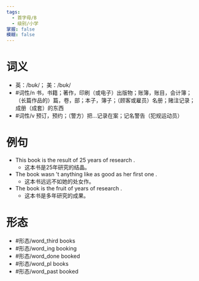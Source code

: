 ```yaml
---
tags:
  - 首字母/B
  - 级别/小学
掌握: false
模糊: false
---
```

# 词义
- 英：/bʊk/； 美：/bʊk/
- #词性/n  书，书籍；著作，印刷（或电子）出版物；账簿，账目，会计簿；（长篇作品的）篇，卷，部；本子，簿子；（顾客或雇员）名册；赌注记录；成册（成套）的东西
- #词性/v  预订，预约；（警方）把...记录在案；记名警告（犯规运动员）
# 例句
- This book is the result of 25 years of research .
	- 这本书是25年研究的结晶。
- The book wasn 't anything like as good as her first one .
	- 这本书远远不如她的处女作。
- The book is the fruit of years of research .
	- 这本书是多年研究的成果。
# 形态
- #形态/word_third books
- #形态/word_ing booking
- #形态/word_done booked
- #形态/word_pl books
- #形态/word_past booked
